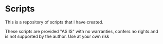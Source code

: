 # Scripts

This is a repository of scripts that I have created.

These scripts are provided "AS IS" with no warranties, confers no rights and
is not supported by the author. Use at your own risk
